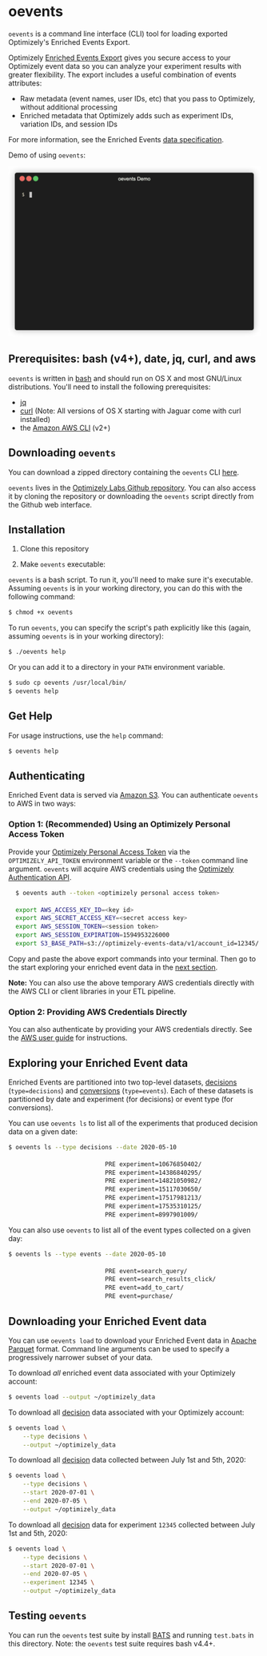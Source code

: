 # oevents
`oevents` is a command line interface (CLI) tool for loading exported Optimizely's Enriched Events Export.

Optimizely [Enriched Events Export](https://docs.developers.optimizely.com/optimizely-data/docs/enriched-events-export) gives you secure access to your Optimizely event data so you can analyze your experiment results with greater flexibility. The export includes a useful combination of events attributes:

- Raw metadata (event names, user IDs, etc) that you pass to Optimizely, without additional processing
- Enriched metadata that Optimizely adds such as experiment IDs, variation IDs, and session IDs

For more information, see the Enriched Events [data specification](https://docs.developers.optimizely.com/optimizely-data/docs/enriched-events-data-specification).

Demo of using `oevents`:

![oevents demo](./img/demo.gif)

## Prerequisites: bash (v4+), date, jq, curl, and aws

`oevents` is written in [bash](https://www.gnu.org/software/bash/) and should run on OS X and most GNU/Linux distributions.  You'll need to install the following prerequisites:

- [jq](https://stedolan.github.io/jq/)
- [curl](https://curl.haxx.se/)  (Note: All versions of OS X starting with Jaguar come with curl installed)
- the [Amazon AWS CLI](https://aws.amazon.com/cli/) (v2+) 

## Downloading `oevents`

You can download a zipped directory containing the `oevents` CLI [here](https://library.optimizely.com/labs/artifacts/optimizely-data-cli/optimizely-data-cli.zip).

`oevents` lives in the  [Optimizely Labs Github repository](https://github.com/optimizely/labs/tree/master/labs/optimizely-data-cli).  You can also access it by cloning the repository or downloading the `oevents` script directly from the Github web interface.

## Installation

1. Clone this repository

2. Make `oevents` executable:

`oevents` is a bash script. To run it, you'll need to make sure it's executable.  Assuming `oevents` is in your working directory, you can do this with the following command:

```sh
$ chmod +x oevents
```

To run `oevents`, you can specify the script's path explicitly like this (again, assuming `oevents` is in your working directory):

```sh
$ ./oevents help
```

Or you can add it to a directory in your `PATH` environment variable.  

```sh
$ sudo cp oevents /usr/local/bin/
$ oevents help
```

## Get Help

For usage instructions, use the `help` command:

```sh
$ oevents help
```

## Authenticating

Enriched Event data is served via [Amazon S3](https://aws.amazon.com/s3/).  You can authenticate `oevents` to AWS in two ways:

### Option 1: (Recommended) Using an Optimizely Personal Access Token
Provide your [Optimizely Personal Access Token](https://docs.developers.optimizely.com/web/docs/personal-token) via the `OPTIMIZELY_API_TOKEN` environment variable or the `--token` command line argument. `oevents` will acquire AWS credentials using the [Optimizely Authentication API](https://docs.developers.optimizely.com/optimizely-data/docs/authentication-api).

```sh
  $ oevents auth --token <optimizely personal access token>

  export AWS_ACCESS_KEY_ID=<key id>
  export AWS_SECRET_ACCESS_KEY=<secret access key>
  export AWS_SESSION_TOKEN=<session token>
  export AWS_SESSION_EXPIRATION=1594953226000
  export S3_BASE_PATH=s3://optimizely-events-data/v1/account_id=12345/
```

Copy and paste the above export commands into your terminal. Then go to the start exploring your enriched event data in the [next section](#exploring-your-enriched-event-data).

**Note:** You can also use the above temporary AWS credentials directly with the AWS CLI or client libraries in your ETL pipeline.

### Option 2: Providing AWS Credentials Directly
You can also authenticate by providing your AWS credentials directly. See the [AWS user guide](https://docs.aws.amazon.com/cli/latest/userguide/cli-configure-files.html) for instructions.


## Exploring your Enriched Event data

[decisions]: https://docs.developers.optimizely.com/web/docs/enriched-events-export#section-decisions
[conversions]: https://docs.developers.optimizely.com/web/docs/enriched-events-export#section-conversions

Enriched Events are partitioned into two top-level datasets, [decisions] (`type=decisions`) and [conversions] (`type=events`).  Each of these datasets is partitioned by date and experiment (for decisions) or event type (for conversions).

You can use `oevents ls` to list all of the experiments that produced decision data on a given date:

```sh
$ oevents ls --type decisions --date 2020-05-10

                           PRE experiment=10676850402/
                           PRE experiment=14386840295/
                           PRE experiment=14821050982/
                           PRE experiment=15117030650/
                           PRE experiment=17517981213/
                           PRE experiment=17535310125/
                           PRE experiment=8997901009/
```

You can also use `oevents` to list all of the event types collected on a given day:

```sh
$ oevents ls --type events --date 2020-05-10

                           PRE event=search_query/
                           PRE event=search_results_click/
                           PRE event=add_to_cart/
                           PRE event=purchase/
```

## Downloading your Enriched Event data

You can use `oevents load` to download your Enriched Event data in [Apache Parquet](https://parquet.apache.org/) format.  Command line arguments can be used to specify a progressively narrower subset of your data.

To download *all* enriched event data associated with your Optimizely account:

```sh
$ oevents load --output ~/optimizely_data
```

To download all [decision](decisions) data associated with your Optimizely account:

```sh
$ oevents load \
    --type decisions \
    --output ~/optimizely_data
```

To download all [decision](decisions) data collected between July 1st and 5th, 2020:

```sh
$ oevents load \
    --type decisions \
    --start 2020-07-01 \
    --end 2020-07-05 \
    --output ~/optimizely_data
```

To download all [decision](decisions) data for experiment `12345` collected between July 1st and 5th, 2020:

```sh
$ oevents load \
    --type decisions \
    --start 2020-07-01 \
    --end 2020-07-05 \
    --experiment 12345 \
    --output ~/optimizely_data
```

## Testing `oevents`

You can run the `oevents` test suite by install [BATS](https://github.com/bats-core/bats-core) and running `test.bats` in this directory.  Note: the `oevents` test suite requires bash v4.4+.
